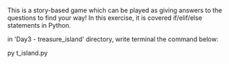 This is a story-based game which can be played as giving answers to the questions to find your way! In this exercise, it is covered if/elif/else statements in Python.

in 'Day3 - treasure_island' directory, write terminal the command below:

py t_island.py 
